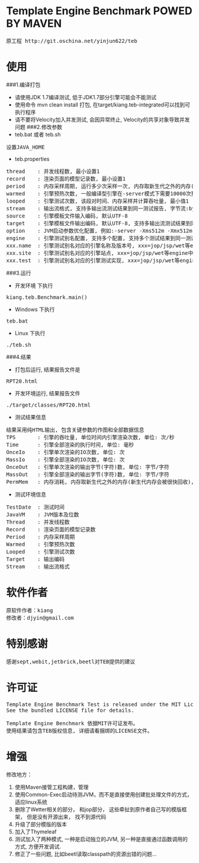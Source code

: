 Template Engine Benchmark POWED BY MAVEN
===
<pre>
原工程 http://git.oschina.net/yinjun622/teb
</pre>

使用
===
###1.编译打包
+ 请使用JDK 1.7编译测试, 低于JDK1.7部分引擎可能会不能测试
+ 使用命令 mvn clean install  打包, 在target/kiang.teb-integrated可以找到可执行程序
+ 请不要将Velocity加入并发测试, 会因异常终止, Velocity的共享对象导致并发问题
###2.修改参数
+ teb.bat 或者 teb.sh
<pre>
设置JAVA_HOME
</pre>
+ teb.properties
<pre>
thread    : 并发线程数, 最小设置1
record    : 渲染页面的模型记录数, 最小设置1
period    : 内存采样周期, 运行多少次采样一次, 内存取新生代之外的内存(新生代内存会被很快回收)
warmed    : 引擎预热次数, 一般编译型引擎在-server模式下需要10000次预热以上jvm才会优化执行, 该段采集IO,OUT信息, 最小设置1
looped    : 引擎测试次数, 该段对时间、内存采样并计算吞吐量, 最小值1
stream    : 输出流格式, 支持多输出流测试结果到同一测试报告, 字节流:byte, 字符流:char, 双流:all
source    : 引擎模板文件输入编码, 默认UTF-8
target    : 引擎模板文件输出编码, 默认UTF-8, 支持多输出流测试结果到同一测试报告, 使用半角分号分割, 如UTF-8;GBK
option    : JVM启动参数优化配置, 例如:-server -Xms512m -Xmx512m -XX:+UseConcMarkSweepGC
engine    : 引擎测试别名配置, 支持多个配置, 支持多个测试结果到同一测试报告 使用半角分号分割, 例如: jop;jsp;wet
xxx.name  : 引擎测试别名对应的引擎名称及版本号, xxx=jop/jsp/wet等engine中自定义的别名
xxx.site  : 引擎测试别名对应的引擎站点, xxx=jop/jsp/wet等engine中自定义的别名
xxx.test  : 引擎测试别名对应的引擎测试实现, xxx=jop/jsp/wet等engine中自定义的别名
</pre>

###3.运行
+ 开发环境 下执行
<pre>
kiang.teb.Benchmark.main()
</pre>
+ Windows 下执行
<pre>
teb.bat
</pre>
+ Linux 下执行
<pre>
./teb.sh
</pre>

###4.结果
+ 打包后运行, 结果报告文件是
<pre>
RPT20.html
</pre>

+ 开发环境运行, 结果报告文件
<pre>
./target/classes/RPT20.html
</pre>

+ 测试结果信息
<pre>
结果采用纯HTML输出, 包含关键参数的作图和全部数据信息
TPS       : 引擎的吞吐量, 单位时间内引擎渲染次数, 单位: 次/秒
Time      : 引擎全部渲染的执行时间, 单位: 毫秒
OnceIo    : 引擎单次渲染的IO次数, 单位: 次
MassIo    : 引擎全部渲染的IO次数, 单位: 次
OnceOut   : 引擎单次渲染的输出字节(字符)数, 单位: 字节/字符
MassOut   : 引擎全部渲染的输出字节(字符)数, 单位: 字节/字符
PermMem   : 内存消耗, 内存取新生代之外的内存(新生代内存会被很快回收), 单位: 字节
</pre>
+ 测试环境信息
<pre>
TestDate  : 测试时间
JavaVM    : JVM版本及位数
Thread    : 并发线程数
Record    : 渲染页面的模型记录数
Period    : 内存采样周期
Warmed    : 引擎预热次数
Looped    : 引擎测试次数
Target    : 输出编码
Stream    : 输出流格式
</pre>

软件作者
===
<pre>
原软件作者：kiang
修改者：djyin@gmail.com
</pre>

特别感谢
===
<pre>
感谢sept,webit,jetbrick,beetl对TEB提供的建议
</pre>

许可证
===
<pre>
Template Engine Benchmark Test is released under the MIT License.
See the bundled LICENSE file for details.

Template Engine Benchmark 依据MIT许可证发布。
使用结果请包含TEB版权信息, 详细请看捆绑的LICENSE文件。
</pre>

增强
===
修改地方：
  1. 使用Maven接管工程构建，管理
  2. 使用Common-Exec启动待测JVM，而不是直接使用创建批处理文件的方式， 适应linux系统
  3. 删除了Wetter相关的部分， 和jop部分， 这些牵扯到原作者自己写的模版框架， 但是没有开源出来， 找不到源代码
  4. 升级了部分模版的版本
  5. 加入了Thymeleaf
  6. 测试加入了两种模式, 一种是启动独立的JVM, 另一种是直接通过函数调用的方式, 方便开发调试.
  7. 修正了一些问题, 比如beetl读取classpath的资源出错的问题...